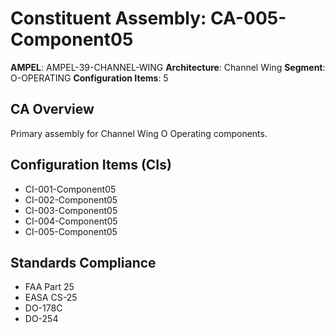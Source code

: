 # Constituent Assembly: CA-005-Component05

**AMPEL**: AMPEL-39-CHANNEL-WING
**Architecture**: Channel Wing
**Segment**: O-OPERATING
**Configuration Items**: 5

## CA Overview
Primary assembly for Channel Wing O Operating components.

## Configuration Items (CIs)
- CI-001-Component05
- CI-002-Component05
- CI-003-Component05
- CI-004-Component05
- CI-005-Component05

## Standards Compliance
- FAA Part 25
- EASA CS-25
- DO-178C
- DO-254
